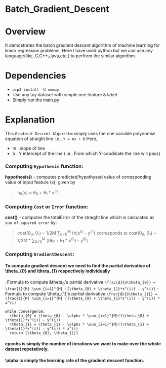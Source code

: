# Batch_Gradient_Descent

# Overview
It demostrates the batch gradient descent algorithm of machine learning for linear regression problems.
Here I have used python but we can use any language(like, C,C++,Java,etc.) to perform the similar algorithm.

# Dependencies
- `pip3 install -U numpy`
- Use any toy dataset with simple one feature & label
- Simply run the main.py

# Explanation
This `Gradient Descent Algorithm` simply uses the one variable polynomial equation of straight line i.e., `Y = mx + b`
Here, 
- m : slope of line
- b : Y intercept of the line (i.e., From which Y-coodinate the line will pass)
      
### Computing `Hypothesis` function:
**hypothesis()** - computes predicted/hypothysed value of corresponding value of input feature (x), given by
> h<sub>&theta;</sub>(x) = &theta;<sub>0</sub> + &theta;<sub>1</sub> * x<sup>(i)</sup>

### Computing `Cost` or `Error` function:
**cost()** - computes the totalError of the straight line which is calculated as `sum of squared error` by:
> cost(&theta;<sub>0</sub>, &theta;<sub>1</sub>) = 1/2M &sum;<sub>(i=1)</sub><sup>M</sup> (h(x<sup>(i)</sup> - y<sup>(i)</sup>)
corresponds to 
> cost(&theta;<sub>0</sub>, &theta;<sub>1</sub>) = 1/2M * &sum;<sub>(i=1)</sub><sup>M</sup> ((&theta;<sub>0</sub> + &theta;<sub>1</sub> * x<sup>(i)</sup>) - y<sup>(i)</sup>)

### Computing `GradientDescent`:
#### To compute gradient descent we need to find the partial derivative of \theta_{0} and \theta_{1} respectively individually
-Formula to compute &theta<sub>0</sub>'s partial derivative `\frac{d}{d\theta_{0}} = \frac{1}{M} \sum_{i=1}^{M} ((\theta_{0} + \theta_{1}*x^(i)) - y^(i))`
-Formula to compute \theta_{1}'s partial derivative `\frac{d}{d\theta_{1}} = \frac{1}{M} \sum_{i=1}^{M} ((\theta_{0} + \theta_{1}*x^(i)) - y^(i)) * x^(i)`
```
while convergence:
  \theta_{0} = \theta_{0} - \alpha * \sum_{i=1}^{M}((\theta_{0} + \theta{1}*x^(i)) - y^(i))
  \theta_{1} = \theta_{1} - \alpha * \sum_{i=1}^{M}((\theta_{1} + \theta{1}*x^(i)) - y^(i)) * x^(i)
  return [\theta_{0}, \theta_{1}]
```
#### epcohs is simply the number of iterations we want to make over the whole dataset repetatively.
#### \alpha is simply the learning rate of the gradient descent function.

